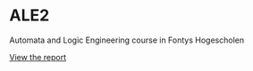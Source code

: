 # ALE2

Automata and Logic Engineering course in Fontys Hogescholen

[View the report](ALE2_3178692_Katerina_Report_v1.docx)
